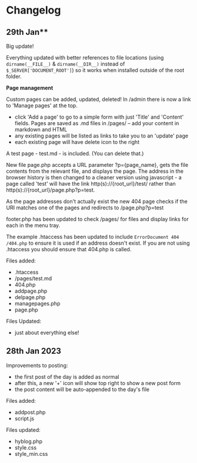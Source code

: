 # Changelog

## 29th Jan**

Big update!

Everything updated with better references to file locations (using `dirname(__FILE__)` & `dirname(__DIR__)` instead of `$_SERVER['DOCUMENT_ROOT']`) so it works when installed outside of the root folder.

**Page management**

Custom pages can be added, updated, deleted! In /admin there is now a link to 'Manage pages' at the top.

- click 'Add a page' to go to a simple form with just 'Title' and 'Content' fields. Pages are saved as .md files in /pages/ – add your content in markdown and HTML
- any existing pages will be listed as links to take you to an 'update' page
- each existing page will have delete icon to the right

A test page - test.md - is included. (You can delete that.)

New file page.php accepts a URL parameter ?p={page_name}, gets the file contents from the relevant file, and displays the page. The address in the browser history is then changed to a cleaner version using javascript - a page called 'test' will have the link http(s)://{root_url}/test/ rather than http(s)://{root_url}/page.php?p=test.

As the page addresses don't actually exist the new 404 page checks if the URI matches one of the pages and redirects to /page.php?p=test

footer.php has been updated to check /pages/ for files and display links for each in the menu tray.

The example .htaccess has been updated to include `ErrorDocument 404 /404.php` to ensure it is used if an address doesn't exist. If you are not using .htaccess you should ensure that 404.php is called.

Files added:

- .htaccess
- /pages/test.md
- 404.php
- addpage.php
- delpage.php
- managepages.php
- page.php

Files Updated:

- just about everything else!

## 28th Jan 2023

Improvements to posting:

- the first post of the day is added as normal
- after this, a new '+' icon will show top right to show a new post form
- the post content will be auto-appended to the day's file

Files added:

- addpost.php
- script.js

Files updated:

- hyblog.php
- style.css
- style_min.css
